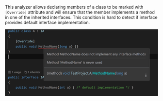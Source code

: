 This analyzer allows declaring members of a class to be marked with `[Override]` attribute and will ensure that the member implements a method in one of the inherited interfaces. This condition is hard to detect if interface provides default interface implementation. 

 ![](docs/screenshot.png)